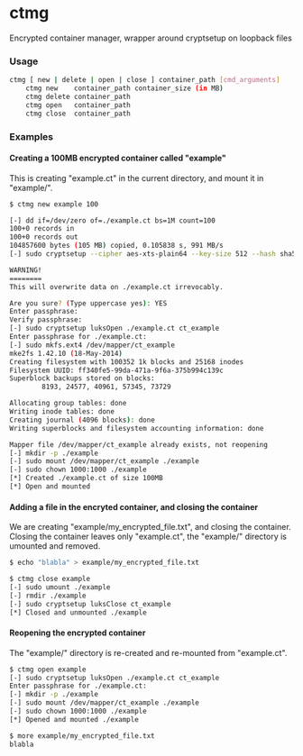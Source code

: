 ctmg
====

Encrypted container manager, wrapper around cryptsetup on loopback files

### Usage

```bash
ctmg [ new | delete | open | close ] container_path [cmd_arguments]
    ctmg new	container_path container_size (in MB)
    ctmg delete	container_path
    ctmg open	container_path
    ctmg close	container_path
```

### Examples

#### Creating a 100MB encrypted container called "example"

This is creating "example.ct" in the current directory, and mount it in "example/".

```bash
$ ctmg new example 100

[-] dd if=/dev/zero of=./example.ct bs=1M count=100
100+0 records in
100+0 records out
104857600 bytes (105 MB) copied, 0.105838 s, 991 MB/s
[-] sudo cryptsetup --cipher aes-xts-plain64 --key-size 512 --hash sha512 --iter-time 5000 --use-random --verify-passphrase luksFormat ./example.ct

WARNING!
========
This will overwrite data on ./example.ct irrevocably.

Are you sure? (Type uppercase yes): YES
Enter passphrase: 
Verify passphrase: 
[-] sudo cryptsetup luksOpen ./example.ct ct_example
Enter passphrase for ./example.ct: 
[-] sudo mkfs.ext4 /dev/mapper/ct_example
mke2fs 1.42.10 (18-May-2014)
Creating filesystem with 100352 1k blocks and 25168 inodes
Filesystem UUID: ff340fe5-99da-471a-9f6a-375b994c139c
Superblock backups stored on blocks: 
        8193, 24577, 40961, 57345, 73729

Allocating group tables: done                            
Writing inode tables: done                            
Creating journal (4096 blocks): done
Writing superblocks and filesystem accounting information: done 

Mapper file /dev/mapper/ct_example already exists, not reopening
[-] mkdir -p ./example
[-] sudo mount /dev/mapper/ct_example ./example
[-] sudo chown 1000:1000 ./example
[*] Created ./example.ct of size 100MB
[*] Open and mounted
```

#### Adding a file in the encryted container, and closing the container

We are creating "example/my_encrypted_file.txt", and closing the container.
Closing the container leaves only "example.ct", the "example/" directory is umounted and removed.

```bash
$ echo "blabla" > example/my_encrypted_file.txt

$ ctmg close example
[-] sudo umount ./example
[-] rmdir ./example
[-] sudo cryptsetup luksClose ct_example
[*] Closed and unmounted ./example
```

#### Reopening the encrypted container

The "example/" directory is re-created and re-mounted from "example.ct".

```bash
$ ctmg open example
[-] sudo cryptsetup luksOpen ./example.ct ct_example
Enter passphrase for ./example.ct: 
[-] mkdir -p ./example
[-] sudo mount /dev/mapper/ct_example ./example
[-] sudo chown 1000:1000 ./example
[*] Opened and mounted ./example

$ more example/my_encrypted_file.txt 
blabla
```
